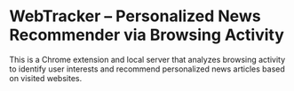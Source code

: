 # WebTracker – Personalized News Recommender via Browsing Activity

This is a Chrome extension and local server that analyzes browsing activity to identify user interests and recommend personalized news articles based on visited websites.
